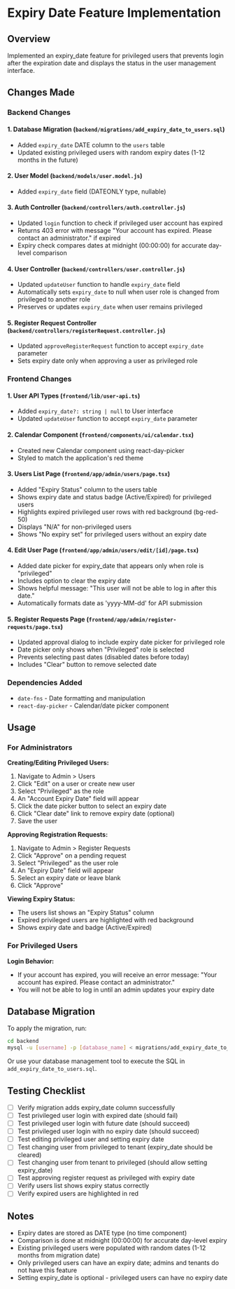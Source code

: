 # Expiry Date Feature Implementation

## Overview
Implemented an expiry_date feature for privileged users that prevents login after the expiration date and displays the status in the user management interface.

## Changes Made

### Backend Changes

#### 1. Database Migration (`backend/migrations/add_expiry_date_to_users.sql`)
- Added `expiry_date` DATE column to the `users` table
- Updated existing privileged users with random expiry dates (1-12 months in the future)

#### 2. User Model (`backend/models/user.model.js`)
- Added `expiry_date` field (DATEONLY type, nullable)

#### 3. Auth Controller (`backend/controllers/auth.controller.js`)
- Updated `login` function to check if privileged user account has expired
- Returns 403 error with message "Your account has expired. Please contact an administrator." if expired
- Expiry check compares dates at midnight (00:00:00) for accurate day-level comparison

#### 4. User Controller (`backend/controllers/user.controller.js`)
- Updated `updateUser` function to handle `expiry_date` field
- Automatically sets `expiry_date` to null when user role is changed from privileged to another role
- Preserves or updates `expiry_date` when user remains privileged

#### 5. Register Request Controller (`backend/controllers/registerRequest.controller.js`)
- Updated `approveRegisterRequest` function to accept `expiry_date` parameter
- Sets expiry date only when approving a user as privileged role

### Frontend Changes

#### 1. User API Types (`frontend/lib/user-api.ts`)
- Added `expiry_date?: string | null` to User interface
- Updated `updateUser` function to accept `expiry_date` parameter

#### 2. Calendar Component (`frontend/components/ui/calendar.tsx`)
- Created new Calendar component using react-day-picker
- Styled to match the application's red theme

#### 3. Users List Page (`frontend/app/admin/users/page.tsx`)
- Added "Expiry Status" column to the users table
- Shows expiry date and status badge (Active/Expired) for privileged users
- Highlights expired privileged user rows with red background (bg-red-50)
- Displays "N/A" for non-privileged users
- Shows "No expiry set" for privileged users without an expiry date

#### 4. Edit User Page (`frontend/app/admin/users/edit/[id]/page.tsx`)
- Added date picker for expiry_date that appears only when role is "privileged"
- Includes option to clear the expiry date
- Shows helpful message: "This user will not be able to log in after this date."
- Automatically formats date as 'yyyy-MM-dd' for API submission

#### 5. Register Requests Page (`frontend/app/admin/register-requests/page.tsx`)
- Updated approval dialog to include expiry date picker for privileged role
- Date picker only shows when "Privileged" role is selected
- Prevents selecting past dates (disabled dates before today)
- Includes "Clear" button to remove selected date

### Dependencies Added
- `date-fns` - Date formatting and manipulation
- `react-day-picker` - Calendar/date picker component

## Usage

### For Administrators

**Creating/Editing Privileged Users:**
1. Navigate to Admin > Users
2. Click "Edit" on a user or create new user
3. Select "Privileged" as the role
4. An "Account Expiry Date" field will appear
5. Click the date picker button to select an expiry date
6. Click "Clear date" link to remove expiry date (optional)
7. Save the user

**Approving Registration Requests:**
1. Navigate to Admin > Register Requests
2. Click "Approve" on a pending request
3. Select "Privileged" as the user role
4. An "Expiry Date" field will appear
5. Select an expiry date or leave blank
6. Click "Approve"

**Viewing Expiry Status:**
- The users list shows an "Expiry Status" column
- Expired privileged users are highlighted with red background
- Shows expiry date and badge (Active/Expired)

### For Privileged Users

**Login Behavior:**
- If your account has expired, you will receive an error message:
  "Your account has expired. Please contact an administrator."
- You will not be able to log in until an admin updates your expiry date

## Database Migration

To apply the migration, run:

```bash
cd backend
mysql -u [username] -p [database_name] < migrations/add_expiry_date_to_users.sql
```

Or use your database management tool to execute the SQL in `add_expiry_date_to_users.sql`.

## Testing Checklist

- [ ] Verify migration adds expiry_date column successfully
- [ ] Test privileged user login with expired date (should fail)
- [ ] Test privileged user login with future date (should succeed)
- [ ] Test privileged user login with no expiry date (should succeed)
- [ ] Test editing privileged user and setting expiry date
- [ ] Test changing user from privileged to tenant (expiry_date should be cleared)
- [ ] Test changing user from tenant to privileged (should allow setting expiry_date)
- [ ] Test approving register request as privileged with expiry date
- [ ] Verify users list shows expiry status correctly
- [ ] Verify expired users are highlighted in red

## Notes

- Expiry dates are stored as DATE type (no time component)
- Comparison is done at midnight (00:00:00) for accurate day-level expiry
- Existing privileged users were populated with random dates (1-12 months from migration date)
- Only privileged users can have an expiry date; admins and tenants do not have this feature
- Setting expiry_date is optional - privileged users can have no expiry date

